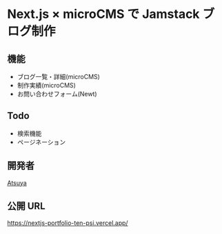 # Next.js × microCMS で Jamstack ブログ制作

## 機能

- ブログ一覧・詳細(microCMS)
- 制作実績(microCMS)
- お問い合わせフォーム(Newt)

## Todo

- 検索機能
- ページネーション

## 開発者

[Atsuya](https://github.com/AtsuyaMorishita)

## 公開 URL

https://nextjs-portfolio-ten-psi.vercel.app/
